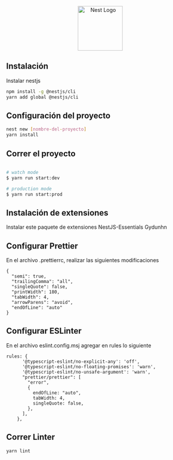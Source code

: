 <p align="center">
  <a href="http://nestjs.com/" target="blank"><img src="https://nestjs.com/img/logo-small.svg" width="120" alt="Nest Logo" /></a>
</p>

## Instalación

Instalar nestjs

```bash
npm install -g @nestjs/cli
yarn add global @nestjs/cli
```

## Configuración del proyecto

```bash
nest new [nombre-del-proyecto]
yarn install
```

## Correr el proyecto

```bash

# watch mode
$ yarn run start:dev

# production mode
$ yarn run start:prod
```

## Instalación de extensiones

Instalar este paquete de extensiones NestJS-Essentials Gydunhn

## Configurar Prettier

En el archivo .prettierrc, realizar las siguientes modificaciones

```
{
  "semi": true,
  "trailingComma": "all",
  "singleQuote": false,
  "printWidth": 180,
  "tabWidth": 4,
  "arrowParens": "avoid",
  "endOfLine": "auto"
}
```

## Configurar ESLinter

En el archivo eslint.config.msj agregar en rules lo siguiente

```
rules: {
      '@typescript-eslint/no-explicit-any': 'off',
      '@typescript-eslint/no-floating-promises': 'warn',
      '@typescript-eslint/no-unsafe-argument': 'warn',
      "prettier/prettier": [
        "error",
        {
          endOfLine: "auto",
          tabWidth: 4,
          singleQuote: false,
        },
      ],
    },
```

## Correr Linter

```
yarn lint
```

